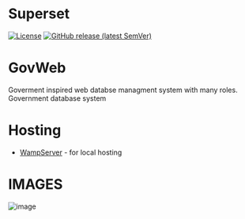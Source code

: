 
# Superset

[![License](https://img.shields.io/badge/License-Apache%202.0-blue.svg)](https://opensource.org/licenses/Apache-2.0)
[![GitHub release (latest SemVer)](https://img.shields.io/github/v/release/BloxiHub/GovWeb?sort=semver)](https://github.com/apache/BloxiHub/GovWeb/tree/latest)
# GovWeb
Goverment inspired web databse managment system with many roles.
Government database system 

# Hosting
- [WampServer](https://sourceforge.net/projects/wampserver/) - for local hosting 

# IMAGES
![image](https://github.com/BloxiHub/GovWeb/assets/85189373/57553ddd-4d70-4d95-810a-11cda23563bf)
